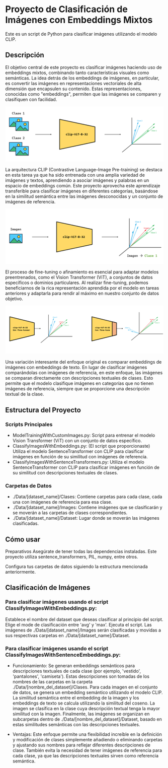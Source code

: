 # Proyecto de Clasificación de Imágenes con Embeddings Mixtos
Este es un script de Python para clasificar imágenes utilizando el modelo CLIP.

## Descripción
El objetivo central de este proyecto es clasificar imágenes haciendo uso de embeddings mixtos, combinando tanto características visuales como semánticas. La idea detrás de los embeddings de imágenes, en particular, es convertir las imágenes en representaciones vectoriales de alta dimensión que encapsulen su contenido. Estas representaciones, conocidas como "embeddings", permiten que las imágenes se comparen y clasifiquen con facilidad.

![Capacitación: cálculo embeddings de imágenes patrón](./Info/Screenshot%20-%20capacitacion.PNG)

La arquitectura CLIP (Contrastive Language–Image Pre-training) se destaca en esta tarea ya que ha sido entrenada con una amplia variedad de imágenes y textos, aprendiendo a asociar imágenes y palabras en un espacio de embeddings común. Este proyecto aprovecha este aprendizaje transferible para clasificar imágenes en diferentes categorías, basándose en la similitud semántica entre las imágenes desconocidas y un conjunto de imágenes de referencia.

![Clasificación: calculo embeddings de imágenes a clasificar y nueva imagen](./Info/Screenshot%20-%20clasificacion.PNG)

El proceso de fine-tuning o afinamiento es esencial para adaptar modelos preentrenados, como el Vision Transformer (ViT), a conjuntos de datos específicos o dominios particulares. Al realizar fine-tuning, podemos beneficiarnos de la rica representación aprendida por el modelo en tareas anteriores y adaptarla para rendir al máximo en nuestro conjunto de datos objetivo.

![Fine-Tunning](./Info/Screenshot%20-%20fine-tuning.PNG)

Una variación interesante del enfoque original es comparar embeddings de imágenes con embeddings de texto. En lugar de clasificar imágenes comparándolas con imágenes de referencia, en este enfoque, las imágenes se comparan directamente con descripciones textuales de clases. Esto permite que el modelo clasifique imágenes en categorías que no tienen imágenes de referencia, siempre que se proporcione una descripción textual de la clase.

## Estructura del Proyecto

### Scripts Principales
- ModelTrainingWithCustomImages.py: Script para entrenar el modelo Vision Transformer (ViT) con un conjunto de datos específico.
- ClassifyImagesWithEmbeddings.py: (El script que proporcionaste) Utiliza el modelo SentenceTransformer con CLIP para clasificar imágenes en función de su similitud con imágenes de referencia.
- ClassifyImagesWithSentenceTransformers.py: Utiliza el modelo SentenceTransformer con CLIP para clasificar imágenes en función de su similitud con descripciones textuales de clases.

### Carpetas de Datos
- ./Data/[dataset_name]/Clases: Contiene carpetas para cada clase, cada una con imágenes de referencia para esa clase.
- ./Data/[dataset_name]/Images: Contiene imágenes que se clasificarán y se moverán a las carpetas de clases correspondientes.
- ./Data/[dataset_name]/Dataset: Lugar donde se moverán las imágenes clasificadas.

## Cómo usar
Preparativos
Asegúrate de tener todas las dependencias instaladas. Este proyecto utiliza sentence_transformers, PIL, numpy, entre otros.

Configura tus carpetas de datos siguiendo la estructura mencionada anteriormente.

## Clasificación de Imágenes

### Para clasificar imágenes usando el script ClassifyImagesWithEmbeddings.py:

Establece el nombre del dataset que deseas clasificar al principio del script.
Elige el mode de clasificación entre 'avg' y 'max'.
Ejecuta el script. Las imágenes de ./Data/[dataset_name]/Images serán clasificadas y movidas a sus respectivas carpetas en ./Data/[dataset_name]/Dataset.


### Para clasificar imágenes usando el script ClassifyImagesWithSentenceEmbeddings.py:

- Funcionamiento:
Se generan embeddings semánticos para descripciones textuales de cada clase (por ejemplo, 'vestido', 'pantalones', 'camiseta'). Estas descripciones son tomadas de los nombres de las carpetas en la carpeta ./Data/[nombre_del_dataset]/Clases.
Para cada imagen en el conjunto de datos, se genera un embedding semántico utilizando el modelo CLIP.
La similitud semántica entre el embedding de la imagen y los embeddings de texto se calcula utilizando la similitud del coseno.
La imagen se clasifica en la clase cuya descripción textual tenga la mayor similitud con la imagen.
Finalmente, las imágenes se organizan en subcarpetas dentro de ./Data/[nombre_del_dataset]/Dataset, basado en estas similitudes semánticas con las descripciones textuales.

- Ventajas:
Este enfoque permite una flexibilidad increíble en la definición y modificación de clases simplemente añadiendo o eliminando carpetas y ajustando sus nombres para reflejar diferentes descripciones de clase.
También evita la necesidad de tener imágenes de referencia para cada clase, ya que las descripciones textuales sirven como referencia semántica.
